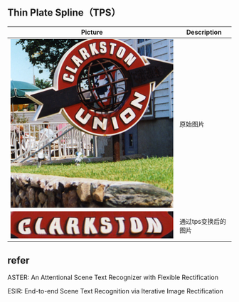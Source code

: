 
##  Thin Plate Spline（TPS） 

| Picture                           | Description |
|-----------------------------------|-------------|
| ![Image 1](demo/image.jpg)        | 原始图片        |
| ![Image 2](demo/output_image.png) | 通过tps变换后的图片 |

## refer
ASTER: An Attentional Scene Text Recognizer with Flexible Rectification

ESIR: End-to-end Scene Text Recognition via Iterative Image Rectification
